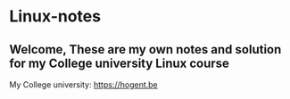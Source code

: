 # Linux-notes

## Welcome, These are my own notes and solution for my College university Linux course

My College university: https://hogent.be

